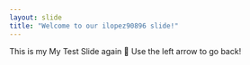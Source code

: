 ```yaml
---
layout: slide
title: "Welcome to our ilopez90896 slide!"
---
```

This is my My Test Slide again :tada:
Use the left arrow to go back!
